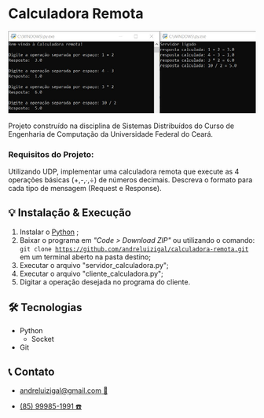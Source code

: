 # Calculadora Remota

![preview](./.github/preview.png)

Projeto construído na disciplina de Sistemas Distribuídos do Curso de Engenharia de Computação da Universidade Federal do Ceará.

### **Requisitos do Projeto:**
Utilizando UDP, implementar uma
calculadora remota que execute as 4 operações básicas (+,-,∙,÷) de números decimais.
Descreva o formato para cada tipo de mensagem (Request e Response).

## 💡 Instalação & Execução
 1. Instalar o [Python](https://www.python.org/downloads/) ;
 2. Baixar o programa em *"Code > Download ZIP"* ou utilizando o comando:  
 <code>git clone https://github.com/andreluizigal/calculadora-remota.git</code>  
 em um terminal aberto na pasta destino;
 3. Executar o arquivo "servidor_calculadora.py";
 4. Executar o arquivo "cliente_calculadora.py";
 5. Digitar a operação desejada no programa do cliente.

## 🛠️ Tecnologias
- Python
    - Socket
- Git

## 📞 Contato
- [andreluizigal@gmail.com 📧](mailto:andreluizigal@gmail.com)

- [(85) 99985-1991 ☎️](https://wa.me/5585999851991)
